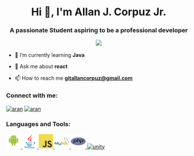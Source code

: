 <h1 align="center">Hi 👋, I'm Allan J. Corpuz Jr.</h1>
<h3 align="center">A passionate Student aspiring to be a professional developer</h3>

<div align="center">
  <img height="200" src="[https://media.giphy.com/media/1d7F9xyq6j7C1ojbC5/giphy.gif](https://media.giphy.com/media/v1.Y2lkPTc5MGI3NjExdmZlZzgzb2Vrcm94YmdmN3JmMjJ0cHpsbGd2cXl5amVlNGVteWsybyZlcD12MV9pbnRlcm5hbF9naWZfYnlfaWQmY3Q9Zw/NVUuyo5DYmBZLKMAvI/giphy.gif)"  />
</div>


- 🌱 I’m currently learning **Java**

- 💬 Ask me about **react**

- 📫 How to reach me **gitallancorpuz@gmail.com**

<h3 align="left">Connect with me:</h3>
<p align="left">
<a href="https://twitter.com/aran" target="blank"><img align="center" src="https://raw.githubusercontent.com/rahuldkjain/github-profile-readme-generator/master/src/images/icons/Social/twitter.svg" alt="aran" height="30" width="40" /></a>
<a href="https://instagram.com/aran" target="blank"><img align="center" src="https://raw.githubusercontent.com/rahuldkjain/github-profile-readme-generator/master/src/images/icons/Social/instagram.svg" alt="aran" height="30" width="40" /></a>
</p>

<h3 align="left">Languages and Tools:</h3>
<p align="left"> <a href="https://developer.android.com" target="_blank" rel="noreferrer"> <img src="https://raw.githubusercontent.com/devicons/devicon/master/icons/android/android-original-wordmark.svg" alt="android" width="40" height="40"/> </a> <a href="https://www.java.com" target="_blank" rel="noreferrer"> <img src="https://raw.githubusercontent.com/devicons/devicon/master/icons/java/java-original.svg" alt="java" width="40" height="40"/> </a> <a href="https://developer.mozilla.org/en-US/docs/Web/JavaScript" target="_blank" rel="noreferrer"> <img src="https://raw.githubusercontent.com/devicons/devicon/master/icons/javascript/javascript-original.svg" alt="javascript" width="40" height="40"/> </a> <a href="https://www.mysql.com/" target="_blank" rel="noreferrer"> <img src="https://raw.githubusercontent.com/devicons/devicon/master/icons/mysql/mysql-original-wordmark.svg" alt="mysql" width="40" height="40"/> </a> <a href="https://www.php.net" target="_blank" rel="noreferrer"> <img src="https://raw.githubusercontent.com/devicons/devicon/master/icons/php/php-original.svg" alt="php" width="40" height="40"/> </a> <a href="https://unity.com/" target="_blank" rel="noreferrer"> <img src="https://www.vectorlogo.zone/logos/unity3d/unity3d-icon.svg" alt="unity" width="40" height="40"/> </a> </p>

